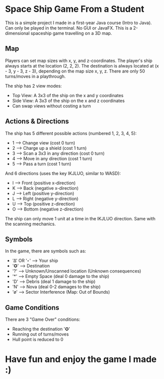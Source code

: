 # Space Ship Game From a Student
This is a simple project I made in a first-year Java course (Intro to Java). 
Can only be played in the terminal. No GUI or JavaFX.
This is a 2-dimensional spaceship game travelling on a 3D map.

## Map
Players can set map sizes with x, y, and z-coordinates.
The player's ship always starts at the location (2, 2, 2).
The destination is always located at (x - 3, y - 3, z - 3), depending on the map size x, y, z.
There are only 50 turns/moves in a playthrough.

The ship has 2 view modes:
- Top View: A 3x3 of the ship on the x and y coordinates
- Side View: A 3x3 of the ship on the x and z coordinates
- Can swap views without costing a turn

## Actions & Directions
The ship has 5 different possible actions (numbered 1, 2, 3, 4, 5):
- 1             --> Change view                   (cost 0 turn)
- 2             --> Charge up a shield            (cost 1 turn)
- 3             --> Scan a 3x3 in any direction   (cost 0 turn)
- 4             --> Move in any direction         (cost 1 turn)
- 5             --> Pass a turn                   (cost 1 turn)

And 6 directions (uses the key IKJLUO, similar to WASD):
- I             --> Front                         (positive x-direction)
- K             --> Back                          (negative x-direction)
- J             --> Left                          (positive y-direction)
- L             --> Right                         (negative y-direction)
- U             --> Top                           (positive z-direction)
- O             --> Bottom                        (negative z-direction)

The ship can only move 1 unit at a time in the IKJLUO direction. Same with the scanning mechanics.

## Symbols
In the game, there are symbols such as:
- 'Δ' OR '‣'    --> Your ship
- '✪'           --> Destination
- '?'           --> Unknown/Unscanned location (Unknown consequences)
- '*'           --> Empty Space (deal 0 damage to the ship)
- 'D'           --> Debris (deal 1 damage to the ship)
- 'N'           --> Nova (deal 0-2 damages to the ship)
- 'ø'           --> Sector Interference (Map: Out of Bounds)

## Game Conditions
There are 3 "Game Over" conditions:
  - Reaching the destination '✪'
  - Running out of turns/moves
  - Hull point is reduced to 0

# Have fun and enjoy the game I made :)
